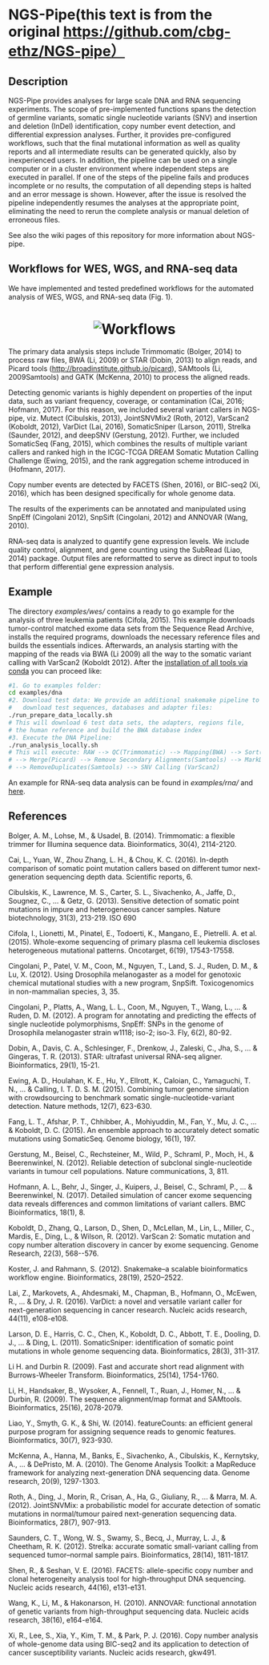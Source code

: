 # NGS-Pipe(this text is from the original https://github.com/cbg-ethz/NGS-pipe）

## Description
NGS-Pipe provides analyses for large scale DNA and RNA sequencing experiments.
The scope of pre-implemented functions spans the detection of germline variants,
somatic single nucleotide variants (SNV) and insertion and deletion (InDel)
identification, copy number event detection, and differential expression
analyses. Further, it provides pre-configured workflows, such that the final
mutational information as well as quality reports and all intermediate results
can be generated quickly, also by inexperienced users. In addition, the pipeline
can be used on a single computer or in a cluster environment where independent
steps are executed in parallel. If one of the steps of the pipeline fails and
produces incomplete or no results, the computation of all depending steps is
halted and an error message is shown. However, after the issue is resolved the
pipeline independently resumes the analyses at the appropriate point,
eliminating the need to rerun the complete analysis or manual deletion of
erroneous files.

See also the wiki pages of this repository for more information about NGS-pipe.

## Workflows for WES, WGS, and RNA-seq data
We have implemented and tested predefined workflows for the automated analysis
of WES, WGS, and RNA-seq data (Fig. 1).

<h1 align="center">
<img src="https://github.com/cbg-ethz/NGS-pipe/blob/master/docs/pipe_step_by_step_compact.png?raw=true" alt="Workflows"/></h1>

The primary data analysis steps include Trimmomatic (Bolger, 2014) to process
raw files, BWA (Li, 2009) or STAR (Dobin, 2013) to align reads, and Picard
tools (http://broadinstitute.github.io/picard), SAMtools (Li, 2009Samtools) and
GATK (McKenna, 2010) to process the aligned reads. 

Detecting genomic variants is highly dependent on properties of the input data,
such as variant frequency, coverage, or contamination (Cai, 2016; Hofmann,
2017). For this reason, we included several variant callers in NGS-pipe, viz.
Mutect (Cibulskis, 2013), JointSNVMix2 (Roth, 2012), VarScan2 (Koboldt, 2012),
VarDict (Lai, 2016), SomaticSniper (Larson, 2011), Strelka (Saunder, 2012), and
deepSNV (Gerstung, 2012). Further, we included SomaticSeq (Fang, 2015), which
combines the results of multiple variant callers and ranked high in the
ICGC-TCGA DREAM Somatic Mutation Calling Challenge (Ewing, 2015), and the rank
aggregation scheme introduced in (Hofmann, 2017).

Copy number events are detected by FACETS (Shen, 2016), or BIC-seq2 (Xi, 2016),
which has been designed specifically for whole genome data.

The results of the experiments can be annotated and manipulated using SnpEff
(Cingolani 2012), SnpSift (Cingolani, 2012) and ANNOVAR (Wang, 2010).

RNA-seq data is analyzed to quantify gene expression levels. We include quality
control, alignment, and gene counting using the SubRead (Liao, 2014) package.
Output files are reformatted to serve as direct input to tools that perform
differential gene expression analysis.

## Example
The directory *examples/wes/* contains a ready to go example for the analysis
of three leukemia patients (Cifola, 2015). This example downloads 
tumor-control matched exome data sets from the Sequence Read Archive, installs
the required programs, downloads the necessary reference files and builds the
essentials indices. Afterwards, an analysis starting with the mapping of the
reads via BWA (Li 2009) all the way to the somatic variant calling with
VarScan2 (Koboldt 2012). After the [installation of all tools via conda](https://github.com/cbg-ethz/NGS-pipe/wiki/Installation-&-Testing)
you can proceed like:
```sh
#1. Go to examples folder:
cd examples/dna
#2. Download test data: We provide an additional snakemake pipeline to 
#   download test sequences, databases and adapter files:
./run_prepare_data_locally.sh
# This will download 6 test data sets, the adapters, regions file,
# the human reference and build the BWA database index
#3. Execute the DNA Pipeline:
./run_analysis_locally.sh
# This will execute: RAW --> QC(Trimmomatic) --> Mapping(BWA) --> Sort(Picard)
# --> Merge(Picard) --> Remove Secondary Alignments(Samtools) --> MarkDuplicates(Picard)
# --> RemoveDuplicates(Samtools) --> SNV Calling (VarScan2)
```

An example for RNA-seq data analysis can be found in *examples/rna/* and [here](https://github.com/cbg-ethz/NGS-pipe/wiki/Installation-&-Testing).

## References
Bolger, A. M., Lohse, M., & Usadel, B. (2014). Trimmomatic: a flexible trimmer
for Illumina sequence data. Bioinformatics, 30(4), 2114-2120.

Cai, L., Yuan, W., Zhou Zhang, L. H., & Chou, K. C. (2016). In-depth comparison
of somatic point mutation callers based on different tumor next-generation
sequencing depth data. Scientific reports, 6.

Cibulskis, K., Lawrence, M. S., Carter, S. L., Sivachenko, A., Jaffe, D.,
Sougnez, C., ... & Getz, G. (2013). Sensitive detection of somatic point
mutations in impure and heterogeneous cancer samples. Nature biotechnology,
31(3), 213-219.  ISO 690	

Cifola, I., Lionetti, M., Pinatel, E., Todoerti, K., Mangano, E., Pietrelli. A.
et al. (2015). Whole-exome sequencing of primary plasma cell leukemia discloses
heterogeneous mutational patterns. Oncotarget, 6(19), 17543-17558.

Cingolani, P., Patel, V. M., Coon, M., Nguyen, T., Land, S. J., Ruden, D. M., &
Lu, X. (2012). Using Drosophila melanogaster as a model for genotoxic chemical
mutational studies with a new program, SnpSift. Toxicogenomics in non-mammalian
species, 3, 35.

Cingolani, P., Platts, A., Wang, L. L., Coon, M., Nguyen, T., Wang, L., ... &
Ruden, D. M. (2012). A program for annotating and predicting the effects of
single nucleotide polymorphisms, SnpEff: SNPs in the genome of Drosophila
melanogaster strain w1118; iso-2; iso-3. Fly, 6(2), 80-92.

Dobin, A., Davis, C. A., Schlesinger, F., Drenkow, J., Zaleski, C., Jha, S.,
... & Gingeras, T. R. (2013). STAR: ultrafast universal RNA-seq aligner.
Bioinformatics, 29(1), 15-21.

Ewing, A. D., Houlahan, K. E., Hu, Y., Ellrott, K., Caloian, C., Yamaguchi, T.
N., ... & Calling, I. T. D. S. M. (2015). Combining tumor genome simulation
with crowdsourcing to benchmark somatic single-nucleotide-variant detection.
Nature methods, 12(7), 623-630.

Fang, L. T., Afshar, P. T., Chhibber, A., Mohiyuddin, M., Fan, Y., Mu, J. C.,
... & Koboldt, D. C. (2015). An ensemble approach to accurately detect somatic
mutations using SomaticSeq. Genome biology, 16(1), 197.

Gerstung, M., Beisel, C., Rechsteiner, M., Wild, P., Schraml, P., Moch, H., &
Beerenwinkel, N. (2012). Reliable detection of subclonal single-nucleotide
variants in tumour cell populations. Nature communications, 3, 811.

Hofmann, A. L., Behr, J., Singer, J., Kuipers, J., Beisel, C., Schraml, P., ...
& Beerenwinkel, N. (2017). Detailed simulation of cancer exome sequencing data
reveals differences and common limitations of variant callers. BMC
Bioinformatics, 18(1), 8.

Koboldt, D., Zhang, Q., Larson, D., Shen, D., McLellan, M., Lin, L., Miller,
C., Mardis, E., Ding, L., & Wilson, R. (2012). VarScan 2: Somatic mutation and
copy number alteration discovery in cancer by exome sequencing. Genome
Research, 22(3), 568--576.

Koster, J. and Rahmann, S. (2012). Snakemake–a scalable bioinformatics workflow
engine. Bioinformatics, 28(19), 2520–2522.

Lai, Z., Markovets, A., Ahdesmaki, M., Chapman, B., Hofmann, O., McEwen, R.,
... & Dry, J. R. (2016). VarDict: a novel and versatile variant caller for
next-generation sequencing in cancer research. Nucleic acids research, 44(11),
e108-e108.

Larson, D. E., Harris, C. C., Chen, K., Koboldt, D. C., Abbott, T. E., Dooling,
D. J., ... & Ding, L. (2011). SomaticSniper: identification of somatic point
mutations in whole genome sequencing data. Bioinformatics, 28(3), 311-317.

Li H. and Durbin R. (2009). Fast and accurate short read alignment with
Burrows-Wheeler Transform. Bioinformatics, 25(14), 1754-1760.

Li, H., Handsaker, B., Wysoker, A., Fennell, T., Ruan, J., Homer, N., ... &
Durbin, R. (2009). The sequence alignment/map format and SAMtools.
Bioinformatics, 25(16), 2078-2079.

Liao, Y., Smyth, G. K., & Shi, W. (2014). featureCounts: an efficient general
purpose program for assigning sequence reads to genomic features.
Bioinformatics, 30(7), 923-930.

McKenna, A., Hanna, M., Banks, E., Sivachenko, A., Cibulskis, K., Kernytsky,
A., ... & DePristo, M. A. (2010). The Genome Analysis Toolkit: a MapReduce
framework for analyzing next-generation DNA sequencing data. Genome research,
20(9), 1297-1303.

Roth, A., Ding, J., Morin, R., Crisan, A., Ha, G., Giuliany, R., ... & Marra,
M. A. (2012). JointSNVMix: a probabilistic model for accurate detection of
somatic mutations in normal/tumour paired next-generation sequencing data.
Bioinformatics, 28(7), 907-913.

Saunders, C. T., Wong, W. S., Swamy, S., Becq, J., Murray, L. J., & Cheetham,
R. K. (2012). Strelka: accurate somatic small-variant calling from sequenced
tumor–normal sample pairs. Bioinformatics, 28(14), 1811-1817.

Shen, R., & Seshan, V. E. (2016). FACETS: allele-specific copy number and
clonal heterogeneity analysis tool for high-throughput DNA sequencing. Nucleic
acids research, 44(16), e131-e131.

Wang, K., Li, M., & Hakonarson, H. (2010). ANNOVAR: functional annotation of
genetic variants from high-throughput sequencing data. Nucleic acids research,
38(16), e164-e164.

Xi, R., Lee, S., Xia, Y., Kim, T. M., & Park, P. J. (2016). Copy number
analysis of whole-genome data using BIC-seq2 and its application to detection
of cancer susceptibility variants. Nucleic acids research, gkw491.
